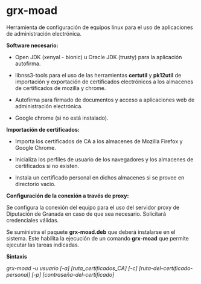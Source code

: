 # grx-moad

Herramienta de configuración de equipos linux para el uso de aplicaciones de administración electrónica.

**Software necesario:**

* Open JDK (xenyal - bionic) u Oracle JDK (trusty) para la aplicación autofirma.

* libnss3-tools para el uso de las herramientas **certutil** y **pk12util** de importación y exportación de certificados electrónicos a los almacenes de certificados de mozilla y chrome.

* Autofirma para firmado de documentos y acceso a aplicaciones web de administración electrónica.

* Google chrome (si no está instalado).


**Importación de certificados:**

* Importa los certificados de CA a los almacenes de Mozilla Firefox y Google Chrome.

* Inicializa los perfiles de usuario de los navegadores y los almacenes de certificados si no existen.

* Instala un certificado personal en dichos almacenes si se provee en directorio vacio.

**Configuración de la conexión a través de proxy:**

Se configura la conexión del equipo para el uso del servidor proxy de Diputación de Granada en caso de que sea necesario. Solicitará credenciales válidas.

Se suministra el paquete **grx-moad.deb** que deberá instalarse en el sistema. Este habilita la ejecución de un comando **grx-moad** que permite ejecutar las tareas indicadas.

**Sintaxis**

*grx-moad -u usuario [-a] [ruta_certificados_CA] [-c] [ruta-del-certificado-personal] [-p] [contraseña-del-certificado]*

